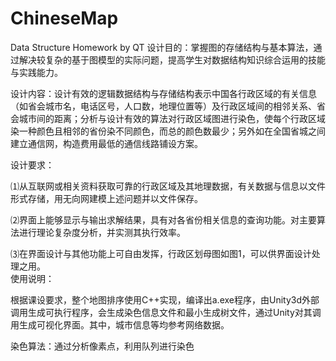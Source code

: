 # ChineseMap
Data Structure Homework by QT
设计目的：掌握图的存储结构与基本算法，通过解决较复杂的基于图模型的实际问题，提高学生对数据结构知识综合运用的技能与实践能力。   

设计内容：设计有效的逻辑数据结构与存储结构表示中国各行政区域的有关信息（如省会城市名，电话区号，人口数，地理位置等）及行政区域间的相邻关系、省会城市间的距离；分析与设计有效的算法对行政区域图进行染色，使每个行政区域染一种颜色且相邻的省份染不同颜色，而总的颜色数最少；另外如在全国省城之间建立通信网，构造费用最低的通信线路铺设方案。  

设计要求：  

⑴从互联网或相关资料获取可靠的行政区域及其地理数据，有关数据与信息以文件形式存储，用无向网建模上述问题并以文件保存。  

⑵界面上能够显示与输出求解结果，具有对各省份相关信息的查询功能。对主要算法进行理论复杂度分析，并实测其执行效率。  

⑶在界面设计与其他功能上可自由发挥，行政区划母图如图1，可以供界面设计处理之用。  
使用说明：   
 
根据课设要求，整个地图排序使用C++实现，编译出a.exe程序，由Unity3d外部调用生成可执行程序，会生成染色信息文件和最小生成树文件，通过Unity对其调用生成可视化界面。其中，城市信息等均参考网络数据。   

染色算法：通过分析像素点，利用队列进行染色
